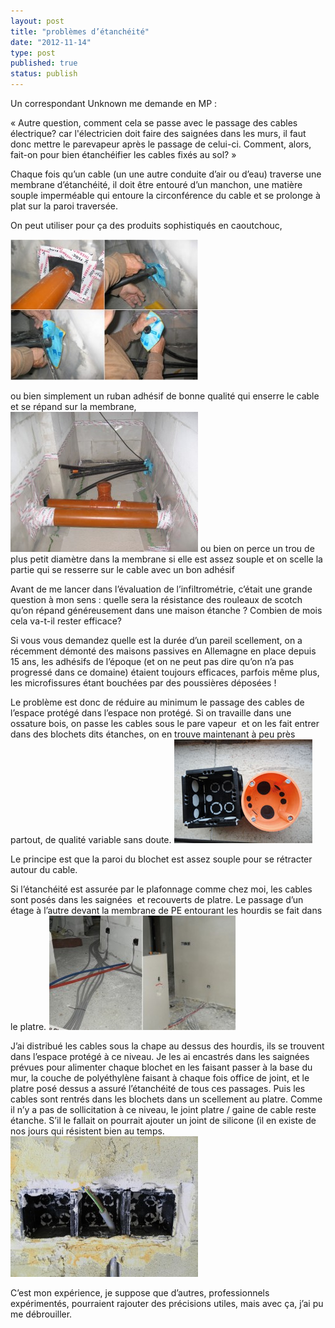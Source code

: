 ```yaml
---
layout: post
title: "problèmes d’étanchéité"
date: "2012-11-14"
type: post
published: true
status: publish
---
```


Un correspondant Unknown me demande en MP :[](/images/2012/11/185.jpg)

« Autre question, comment cela se passe avec le passage des cables électrique? car l'électricien doit faire des saignées dans les murs, il faut donc mettre le parevapeur après le passage de celui-ci. Comment, alors, fait-on pour bien étanchéifier les cables fixés au sol? »

Chaque fois qu’un cable (un une autre conduite d’air ou d’eau) traverse une membrane d’étanchéité, il doit être entouré d’un manchon, une matière souple imperméable qui entoure la circonférence du cable et se prolonge à plat sur la paroi traversée.

On peut utiliser pour ça des produits sophistiqués en caoutchouc,

[![](/images/2012/11/185-300x225.jpg "185")](/images/2012/11/185.jpg)

ou bien simplement un ruban adhésif de bonne qualité qui enserre le cable et se répand sur la membrane, [![](/images/2012/11/IG_0250-300x224.jpg "IG_0250")](/images/2012/11/IG_0250.jpg) ou bien on perce un trou de plus petit diamètre dans la membrane si elle est assez souple et on scelle la partie qui se resserre sur le cable avec un bon adhésif

Avant de me lancer dans l’évaluation de l’infiltrométrie, c’était une grande question à mon sens : quelle sera la résistance des rouleaux de scotch qu’on répand généreusement dans une maison étanche ? Combien de mois cela va-t-il rester efficace?

Si vous vous demandez quelle est la durée d’un pareil scellement, on a récemment démonté des maisons passives en Allemagne en place depuis 15 ans, les adhésifs de l’époque (et on ne peut pas dire qu’on n’a pas progressé dans ce domaine) étaient toujours efficaces, parfois même plus, les microfissures étant bouchées par des poussières déposées !

Le problème est donc de réduire au minimum le passage des cables de l’espace protégé dans l’espace non protégé. Si on travaille dans une ossature bois, on passe les cables sous le pare vapeur  et on les fait entrer dans des blochets dits étanches, on en trouve maintenant à peu près partout, de qualité variable sans doute. [![](/images/2012/11/506_01.jpg "506_01")](/images/2012/11/506_01.jpg)

Le principe est que la paroi du blochet est assez souple pour se rétracter autour du cable.

Si l’étanchéité est assurée par le plafonnage comme chez moi, les cables sont posés dans les saignées  et recouverts de platre. Le passage d’un étage à l’autre devant la membrane de PE entourant les hourdis se fait dans le platre. [![](/images/2012/11/avant-apres-300x183.jpg "avant apres")](/images/2012/11/avant-apres.jpg)

J’ai distribué les cables sous la chape au dessus des hourdis, ils se trouvent dans l’espace protégé à ce niveau. Je les ai encastrés dans les saignées prévues pour alimenter chaque blochet en les faisant passer à la base du mur, la couche de polyéthylène faisant à chaque fois office de joint, et le platre posé dessus a assuré l’étanchéité de tous ces passages. Puis les cables sont rentrés dans les blochets dans un scellement au platre. Comme il n’y a pas de sollicitation à ce niveau, le joint platre / gaine de cable reste étanche. S’il le fallait on pourrait ajouter un joint de silicone (il en existe de nos jours qui résistent bien au temps. [![](/images/2012/11/AM_0175-300x225.jpg "SAMSUNG DIGITAL CAMERA")](/images/2012/11/AM_0175.jpg)

C’est mon expérience, je suppose que d’autres, professionnels expérimentés, pourraient rajouter des précisions utiles, mais avec ça, j’ai pu me débrouiller.
